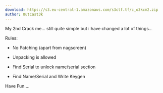 ```yaml
---
download: https://s3.eu-central-1.amazonaws.com/s3ctf.tf/c_o3kcm2.zip
author: OutCast3k
---
```


My 2nd Crack me... still quite simple but i have changed a lot of things...

Rules:
- No Patching (apart from nagscreen)
- Unpacking is allowed

- Find Serial to unlock name/serial section
- Find Name/Serial and Write Keygen

Have Fun....
